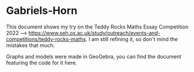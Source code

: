 # Gabriels-Horn

This document shows my try on the Teddy Rocks Maths Essay Competition 2022 --> https://www.seh.ox.ac.uk/study/outreach/events-and-competitions/teddy-rocks-maths.
I am still refining it, so don't mind the mistakes that much.

Graphs and models were made in GeoGebra, you can find the document featuring the code for it here.
